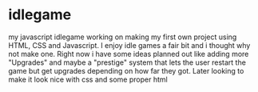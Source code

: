 # idlegame
my javascript idlegame
working on making my first own project using HTML, CSS and Javascript.
I enjoy idle games a fair bit and i thought why not make one.
Right now i have some ideas planned out like adding more "Upgrades" and maybe a "prestige" system that lets the user restart the game but get upgrades depending on how far they got.
Later looking to make it look nice with css and some proper html
